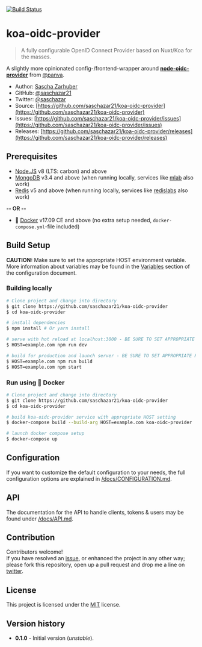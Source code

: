 [![Build Status](https://travis-ci.org/saschazar21/koa-oidc-provider.svg?branch=master)](https://travis-ci.org/saschazar21/koa-oidc-provider)

# koa-oidc-provider
> A fully configurable OpenID Connect Provider based on Nuxt/Koa for the masses.

A slightly more opinionated config-/frontend-wrapper around **[node-oidc-provider](https://github.com/panva/node-oidc-provider)** from [@panva](https://github.com/panva).

* Author: [Sascha Zarhuber](https://sascha.work)
* GitHub: [@saschazar21](https://github.com/saschazar21)
* Twitter: [@saschazar](https://twitter.com/saschazar)
* Source: [https://github.com/saschazar21/koa-oidc-provider](https://github.com/saschazar21/koa-oidc-provider)
* Issues: [https://github.com/saschazar21/koa-oidc-provider/issues](https://github.com/saschazar21/koa-oidc-provider/issues)
* Releases: [https://github.com/saschazar21/koa-oidc-provider/releases](https://github.com/saschazar21/koa-oidc-provider/releases)

## Prerequisites

* [Node.JS](https://nodejs.org) v8 (LTS: carbon) and above
* [MongoDB](https://www.mongodb.com/) v3.4 and above (when running locally, services like [mlab](https://mlab.com) also work)
* [Redis](https://redis.io/) v5 and above (when running locally, services like [redislabs](https://redislabs.com/) also work)

**-- OR --**

* :whale: [Docker](https://www.docker.com/community/open-source) v17.09 CE and above (no extra setup needed, `docker-compose.yml`-file included)

## Build Setup

**CAUTION:** Make sure to set the appropriate HOST environment variable. More information about variables may be found in the [Variables](/docs/configuration.md#variables) section of the configuration document.

### Building locally

``` bash
# Clone project and change into directory
$ git clone https://github.com/saschazar21/koa-oidc-provider
$ cd koa-oidc-provider

# install dependencies
$ npm install # Or yarn install

# serve with hot reload at localhost:3000 - BE SURE TO SET APPROPRIATE HOST!
$ HOST=example.com npm run dev

# build for production and launch server - BE SURE TO SET APPROPRIATE HOST!
$ HOST=example.com npm run build
$ HOST=example.com npm start
```

### Run using :whale: Docker

``` bash
# Clone project and change into directory
$ git clone https://github.com/saschazar21/koa-oidc-provider
$ cd koa-oidc-provider

# build koa-oidc-provider service with appropriate HOST setting
$ docker-compose build --build-arg HOST=example.com koa-oidc-provider

# launch docker compose setup
$ docker-compose up
```

## Configuration

If you want to customize the default configuration to your needs, the full configuration options are explained in [/docs/CONFIGURATION.md](/docs/CONFIGURATION.md).

## API

The documentation for the API to handle clients, tokens & users may be found under [/docs/API.md](/docs/API.md).

## Contribution

Contributors welcome!  
If you have resolved an [issue](https://github.com/saschazar21/koa-oidc-provider/issues), or enhanced the project in any other way; please fork this repository, open up a pull request and drop me a line on [twitter](https://twitter.com/saschazar).

## License

This project is licensed under the [MIT](/LICENSE.md) license.

## Version history

* **0.1.0** - Initial version (*unstable*).